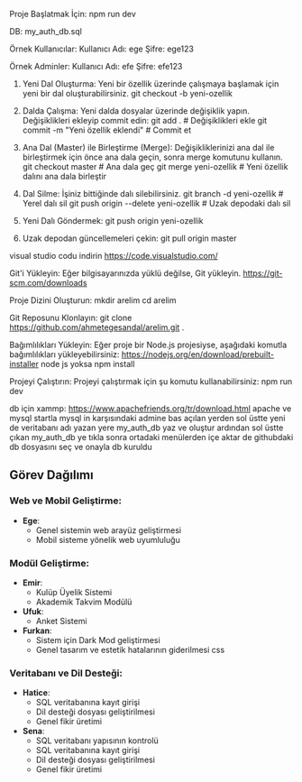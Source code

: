 Proje Başlatmak İçin:
npm run dev

DB:
my_auth_db.sql

Örnek Kullanıcılar:
Kullanıcı Adı: ege
Şifre: ege123

Örnek Adminler:
Kullanıcı Adı: efe
Şifre: efe123


1. Yeni Dal Oluşturma: Yeni bir özellik üzerinde çalışmaya başlamak için yeni bir dal oluşturabilirsiniz.
git checkout -b yeni-ozellik


2. Dalda Çalışma: Yeni dalda dosyalar üzerinde değişiklik yapın. Değişiklikleri ekleyip commit edin:
git add .          # Değişiklikleri ekle
git commit -m "Yeni özellik eklendi"  # Commit et


3. Ana Dal (Master) ile Birleştirme (Merge): Değişikliklerinizi ana dal ile birleştirmek için önce ana dala geçin, sonra merge komutunu kullanın.
git checkout master   # Ana dala geç
git merge yeni-ozellik  # Yeni özellik dalını ana dala birleştir


4. Dal Silme: İşiniz bittiğinde dalı silebilirsiniz.
git branch -d yeni-ozellik  # Yerel dalı sil
git push origin --delete yeni-ozellik  # Uzak depodaki dalı sil


5. Yeni Dalı Göndermek:
git push origin yeni-ozellik


6. Uzak depodan güncellemeleri çekin:
git pull origin master


visual studio codu indirin
https://code.visualstudio.com/


Git'i Yükleyin: Eğer bilgisayarınızda yüklü değilse, Git yükleyin.
https://git-scm.com/downloads

Proje Dizini Oluşturun:
mkdir arelim
cd arelim

Git Reposunu Klonlayın:
git clone https://github.com/ahmetegesandal/arelim.git .

Bağımlılıkları Yükleyin: Eğer proje bir Node.js projesiyse, aşağıdaki komutla bağımlılıkları yükleyebilirsiniz:
https://nodejs.org/en/download/prebuilt-installer node js yoksa
npm install


Projeyi Çalıştırın: Projeyi çalıştırmak için şu komutu kullanabilirsiniz:
npm run dev


db için xammp:
https://www.apachefriends.org/tr/download.html
apache ve mysql startla mysql in karşısındaki admine bas açılan yerden sol üstte yeni de veritabanı adı yazan yere my_auth_db
yaz ve oluştur ardından sol üstte çıkan my_auth_db ye tıkla sonra ortadaki menülerden içe aktar de githubdaki db dosyasını seç ve onayla db kuruldu




## Görev Dağılımı

### Web ve Mobil Geliştirme:
- **Ege**:
  - Genel sistemin web arayüz geliştirmesi
  - Mobil sisteme yönelik web uyumluluğu

### Modül Geliştirme:
- **Emir**:
  - Kulüp Üyelik Sistemi
  - Akademik Takvim Modülü
- **Ufuk**:
  - Anket Sistemi
- **Furkan**:
  - Sistem için Dark Mod geliştirmesi
  - Genel tasarım ve estetik hatalarının giderilmesi css

### Veritabanı ve Dil Desteği:
- **Hatice**:
  - SQL veritabanına kayıt girişi
  - Dil desteği dosyası geliştirilmesi
  - Genel fikir üretimi
- **Sena**:
  - SQL veritabanı yapısının kontrolü
  - SQL veritabanına kayıt girişi
  - Dil desteği dosyası geliştirilmesi
  - Genel fikir üretimi

